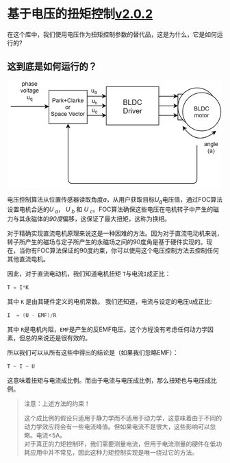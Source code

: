
# 基于电压的扭矩控制[v2.0.2](https://github.com/simplefoc/Arduino-FOC/releases)

在这个库中，我们使用电压作为扭矩控制参数的替代品，这是为什么，它是如何运行的?

## 这到底是如何运行的？

<a name="foc_image"></a><img src="extras/Images/voltage_loop.png">

电压控制算法从位置传感器读取角度<i>a</i>，从用户获取目标<i>U<sub>q</sub></i>电压值，通过FOC算法设置电机合适的<i>U<sub> a</sub></i>， <i>U<sub> b</sub></i> 和 <i>U<sub> c</sub></i>。FOC算法确保这些电压在电机转子中产生的磁力与其永磁体的<i>90度</i>偏移，这保证了最大扭矩，这称为换相。

对于精确实现直流电机原理来说这是一种困难的方法。因为对于直流电动机来说，转子所产生的磁场与定子所产生的永磁场之间的90度角是基于硬件实现的。现在，当你有FOC算法保证的90度约束，你可以使用这个电压控制方法去控制任何其他直流电机。

因此，对于直流电动机，我们知道电机扭矩 `T`与电流`I`成正比：

```cpp
T = I*K 
```
其中 `K` 是由其硬件定义的电机常数。
我们还知道，电流与设定的电压`U`成正比:

```cpp
I  = (U - EMF)/R
```

其中 `R`是电机内阻，`EMF`是产生的反EMF电压。这个方程没有考虑任何动力学因素，但总的来说还是很有效的。

所以我们可以从所有这些中得出的结论是（如果我们忽略EMF）：

```cpp
T ~ I ~ U
```
这意味着扭矩与电流成比例。而由于电流与电压成比例，那么扭矩也与电压成比例。

<blockquote class="danger"><p class="heading">注意：上述方法的约束！</p>这个成比例的假设只适用于静力学而不适用于动力学，这意味着由于不同的动力学效应将会有一些电流峰值。但如果电流不是很大，这些影响可以忽略。电流<5A。 <br>
对于真正的力矩控制环，我们需要测量电流，但用于电流测量的硬件在低功耗应用中并不常见，因此这种力矩控制实现是唯一绕过它的方法。</blockquote>






